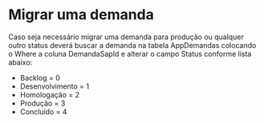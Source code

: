 # Migrar uma demanda

Caso seja necessário migrar uma demanda para produção ou qualquer outro status deverá buscar a demanda na tabela AppDemandas colocando o Where a coluna DemandaSapId e alterar o campo Status conforme lista abaixo:

* Backlog = 0
* Desenvolvimento = 1
* Homologação = 2
* Produção = 3
* Concluído = 4
